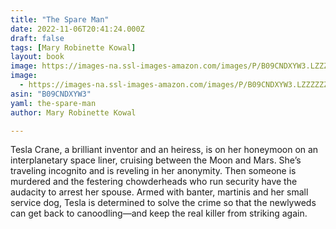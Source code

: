 ```yaml
---
title: "The Spare Man"
date: 2022-11-06T20:41:24.000Z
draft: false
tags: [Mary Robinette Kowal]
layout: book
image: https://images-na.ssl-images-amazon.com/images/P/B09CNDXYW3.LZZZZZZZ.jpg
image: 
  - https://images-na.ssl-images-amazon.com/images/P/B09CNDXYW3.LZZZZZZZ.jpg
asin: "B09CNDXYW3"
yaml: the-spare-man
author: Mary Robinette Kowal

---
```


Tesla Crane, a brilliant inventor and an heiress, is on her honeymoon on an interplanetary space liner, cruising between the Moon and Mars. She’s traveling incognito and is reveling in her anonymity. Then someone is murdered and the festering chowderheads who run security have the audacity to arrest her spouse. Armed with banter, martinis and her small service dog, Tesla is determined to solve the crime so that the newlyweds can get back to canoodling—and keep the real killer from striking again.